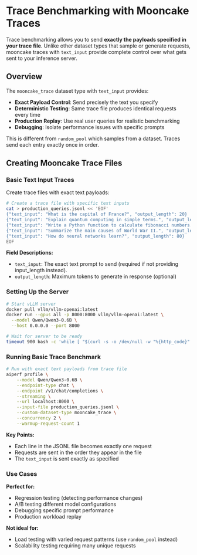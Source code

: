 <!--
SPDX-FileCopyrightText: Copyright (c) 2024-2025 NVIDIA CORPORATION & AFFILIATES. All rights reserved.
SPDX-License-Identifier: Apache-2.0
-->

# Trace Benchmarking with Mooncake Traces

Trace benchmarking allows you to send
**exactly the payloads specified in your trace file**.
Unlike other dataset types that sample or generate requests, mooncake traces
with `text_input` provide complete control over what gets sent to your inference server.

## Overview

The `mooncake_trace` dataset type with `text_input` provides:

- **Exact Payload Control**: Send precisely the text you specify
- **Deterministic Testing**: Same trace file produces identical requests every time
- **Production Replay**: Use real user queries for realistic benchmarking
- **Debugging**: Isolate performance issues with specific prompts

This is different from `random_pool` which samples from a dataset.
Traces send each entry exactly once in order.

## Creating Mooncake Trace Files

### Basic Text Input Traces

Create trace files with exact text payloads:

<!-- create-mooncake-trace -->
```bash
# Create a trace file with specific text inputs
cat > production_queries.jsonl << 'EOF'
{"text_input": "What is the capital of France?", "output_length": 20}
{"text_input": "Explain quantum computing in simple terms.", "output_length": 100}
{"text_input": "Write a Python function to calculate fibonacci numbers.", "output_length": 150}
{"text_input": "Summarize the main causes of World War II.", "output_length": 200}
{"text_input": "How do neural networks learn?", "output_length": 80}
EOF
```
<!-- /create-mooncake-trace -->

**Field Descriptions:**
- `text_input`: The exact text prompt to send (required if not
providing input_length instead).
- `output_length`: Maximum tokens to generate in response (optional)

### Setting Up the Server

<!-- setup-vllm-trace-benchmarking -->
```bash
# Start vLLM server
docker pull vllm/vllm-openai:latest
docker run --gpus all -p 8000:8000 vllm/vllm-openai:latest \
  --model Qwen/Qwen3-0.6B \
  --host 0.0.0.0 --port 8000
```
<!-- /setup-vllm-trace-benchmarking -->

<!-- health-check-vllm-trace-benchmarking -->
```bash
# Wait for server to be ready
timeout 900 bash -c 'while [ "$(curl -s -o /dev/null -w "%{http_code}" localhost:8000/v1/chat/completions -H "Content-Type: application/json" -d "{\"model\":\"Qwen/Qwen3-0.6B\",\"messages\":[{\"role\":\"user\",\"content\":\"test\"}],\"max_tokens\":1}")" != "200" ]; do sleep 2; done' || { echo "vLLM not ready after 15min"; exit 1; }
```
<!-- /health-check-vllm-trace-benchmarking -->

### Running Basic Trace Benchmark

<!-- aiperf-run-trace -->
```bash
# Run with exact text payloads from trace file
aiperf profile \
    --model Qwen/Qwen3-0.6B \
    --endpoint-type chat \
    --endpoint /v1/chat/completions \
    --streaming \
    --url localhost:8000 \
    --input-file production_queries.jsonl \
    --custom-dataset-type mooncake_trace \
    --concurrency 2 \
    --warmup-request-count 1
```
<!-- /aiperf-run-mooncake-trace -->

**Key Points:**
- Each line in the JSONL file becomes exactly one request
- Requests are sent in the order they appear in the file
- The `text_input` is sent exactly as specified


### Use Cases

**Perfect for:**
- Regression testing (detecting performance changes)
- A/B testing different model configurations
- Debugging specific prompt performance
- Production workload replay

**Not ideal for:**
- Load testing with varied request patterns (use `random_pool` instead)
- Scalability testing requiring many unique requests
